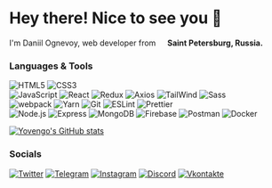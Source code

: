 # Hey there! Nice to see you 👾

I'm Daniil Ognevoy, web developer from <img src="https://cdn-icons-png.flaticon.com/512/4628/4628645.png" width='13'> **Saint Petersburg, Russia.**

### Languages & Tools
![HTML5](https://img.shields.io/badge/-HTML5-090909?style=flat-square&logo=html5)
![CSS3](https://img.shields.io/badge/-CSS3-090909?style=flat-square&logo=CSS3&logoColor=2299f8)
<br/>
![JavaScript](https://img.shields.io/badge/-JavaScript-090909?style=flat-square&logo=javascript)
![React](https://img.shields.io/badge/-React-090909?style=flat-square&logo=React)
![Redux](https://img.shields.io/badge/-Redux-090909?style=flat-square&logo=Redux&logoColor=764abc)
![Axios](https://img.shields.io/badge/-Axios-090909?style=flat-square&logo=Axios&logoColor=5A29E4)
![TailWind](https://img.shields.io/badge/-TailWind-090909?style=flat-square&logo=TailwindCSS)
![Sass](https://img.shields.io/badge/-Sass-090909?style=flat-square&logo=Sass)
<br/>
![webpack](https://img.shields.io/badge/-webpack-090909?style=flat-square&logo=WebPack)
![Yarn](https://img.shields.io/badge/-Yarn-090909?style=flat-square&logo=yarn)
![Git](https://img.shields.io/badge/-Git-090909?style=flat-square&logo=Git)
![ESLint](https://img.shields.io/badge/-ESLint-090909?style=flat-square&logo=ESLint&logoColor=4B32C3)
![Prettier](https://img.shields.io/badge/-Prettier-090909?style=flat-square&logo=Prettier)
<br/>
![Node.js](https://img.shields.io/badge/-Node.js-090909?style=flat-square&logo=Node.js)
![Express](https://img.shields.io/badge/-Express-090909?style=flat-square&logo=Express)
![MongoDB](https://img.shields.io/badge/-MongoDB-090909?style=flat-square&logo=MongoDB)
![Firebase](https://img.shields.io/badge/-Firebase-090909?style=flat-square&logo=Firebase)
![Postman](https://img.shields.io/badge/-Postman-090909?style=flat-square&logo=Postman)
![Docker](https://img.shields.io/badge/-Docker-090909?style=flat-square&logo=Docker)

[![Yovengo's GitHub stats](https://github-readme-stats.vercel.app/api?username=yovengo&show_icons=true&theme=github_dark&border_color=30363d)](https://github.com/anuraghazra/github-readme-stats)

### Socials
[![Twitter](https://img.shields.io/badge/-Twitter-090909?style=for-the-badge&logo=Twitter)](https://twitter.com/OgnevoyD)
[![Telegram](https://img.shields.io/badge/-Telegram-090909?style=for-the-badge&logo=Telegram)](https://t.me/yovengowo)
[![Instagram](https://img.shields.io/badge/-Instagram-090909?style=for-the-badge&logo=Instagram)](https://www.instagram.com/glhf.ognevoy/)
[![Discord](https://img.shields.io/badge/-Discord-090909?style=for-the-badge&logo=Discord)](https://discordapp.com/users/162568738082652160)
[![Vkontakte](https://img.shields.io/badge/-Vkontakte-090909?style=for-the-badge&logo=Vk&logoColor=0077FF)](https://vk.com/yovengo1)